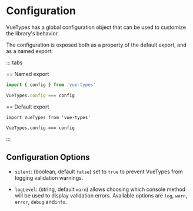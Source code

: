---
---

# Configuration

VueTypes has a global configuration object that can be used to customize the library's behavior.

The configuration is exposed both as a property of the default export, and as a named export:

::: tabs

== Named export

```js
import { config } from 'vue-types'

VueTypes.config === config
```

== Default export

```js{sss.js}
import VueTypes from 'vue-types'

VueTypes.config === config
```

:::

## Configuration Options

- `silent`: (boolean, default `false`) set to `true` to prevent VueTypes from logging validation warnings.

- `logLevel`: (string, default `warn`) allows choosing which console method will be used to display validation errors. Available options are `log`, `warn`, `error`, `debug` and`info`.
